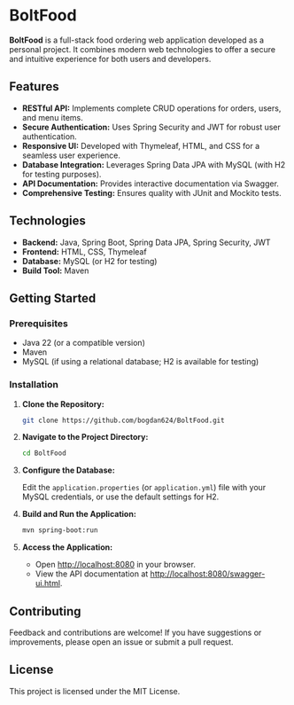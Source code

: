 # BoltFood

**BoltFood** is a full-stack food ordering web application developed as a personal project. It combines modern web technologies to offer a secure and intuitive experience for both users and developers.

## Features

- **RESTful API:** Implements complete CRUD operations for orders, users, and menu items.
- **Secure Authentication:** Uses Spring Security and JWT for robust user authentication.
- **Responsive UI:** Developed with Thymeleaf, HTML, and CSS for a seamless user experience.
- **Database Integration:** Leverages Spring Data JPA with MySQL (with H2 for testing purposes).
- **API Documentation:** Provides interactive documentation via Swagger.
- **Comprehensive Testing:** Ensures quality with JUnit and Mockito tests.

## Technologies

- **Backend:** Java, Spring Boot, Spring Data JPA, Spring Security, JWT
- **Frontend:** HTML, CSS, Thymeleaf
- **Database:** MySQL (or H2 for testing)
- **Build Tool:** Maven

## Getting Started

### Prerequisites

- Java 22 (or a compatible version)
- Maven
- MySQL (if using a relational database; H2 is available for testing)

### Installation

1. **Clone the Repository:**

   ```bash
   git clone https://github.com/bogdan624/BoltFood.git
   ```

2. **Navigate to the Project Directory:**

   ```bash
   cd BoltFood
   ```

3. **Configure the Database:**

   Edit the `application.properties` (or `application.yml`) file with your MySQL credentials, or use the default settings for H2.

4. **Build and Run the Application:**

   ```bash
   mvn spring-boot:run
   ```

5. **Access the Application:**

   - Open [http://localhost:8080](http://localhost:8080) in your browser.
   - View the API documentation at [http://localhost:8080/swagger-ui.html](http://localhost:8080/swagger-ui.html).

## Contributing

Feedback and contributions are welcome! If you have suggestions or improvements, please open an issue or submit a pull request.

## License

This project is licensed under the MIT License.
